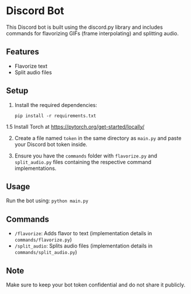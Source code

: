 # Discord Bot

This Discord bot is built using the discord.py library and includes commands for flavorizing GIFs (frame interpolating) and splitting audio.

## Features

- Flavorize text
- Split audio files

## Setup

1. Install the required dependencies:
   ```
   pip install -r requirements.txt
   ```

1.5 Install Torch at https://pytorch.org/get-started/locally/

2. Create a file named `token` in the same directory as `main.py` and paste your Discord bot token inside.

3. Ensure you have the `commands` folder with `flavorize.py` and `split_audio.py` files containing the respective command implementations.

## Usage

Run the bot using:
```python main.py```

## Commands

- `/flavorize`: Adds flavor to text (implementation details in `commands/flavorize.py`)
- `/split_audio`: Splits audio files (implementation details in `commands/split_audio.py`)

## Note

Make sure to keep your bot token confidential and do not share it publicly.
